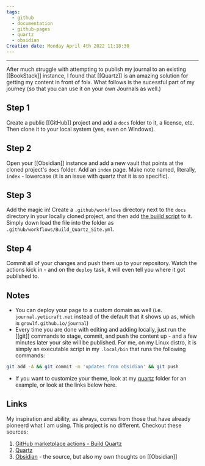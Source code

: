 ```yaml
---
tags:
  - github
  - documentation
  - github-pages
  - quartz
  - obsidian
Creation date: Monday April 4th 2022 11:18:30
---
```

---
After much struggle with attempting to publish my journal to an existing [[BookStack]] instance, I found that [[Quartz]] is an amazing solution for getting my content in front of folx.  What follows is the sucessful part of my journey (so that you can use it on your own Journals as well.)

## Step 1
Create a public [[GitHub]] project and add a `docs` folder to it, a license, etc.   Then clone it to your local system (yes, even on Windows).
## Step 2
Open your [[Obsidian]] instance and add a new vault that points at the cloned project's `docs` folder.  Add an `index` page.  Make note named, literally, `index` - lowercase (it is an issue with quartz that it is so specific).
## Step 3
Add the magic in! Create a `.github/workflows` directory next to the `docs` directory in your locally cloned project, and then add [the buiild script](https://raw.githubusercontent.com/growlf/journal/refs/heads/main/.github/workflows/Build_Quartz_Site.yml) to it.  Simply down load the file into the folder as `.github/workflows/Build_Quartz_Site.yml`.
## Step 4
Commit all of your changes and push them up to your repository.  Watch the actions kick in - and on the `deploy` task, it will even tell you where it got published to. 
## Notes
- You can deploy your page to a custom domain as well (i.e. `journal.yeticraft.net` instead of the default that it shows up as, which is `growlf.github.io/journal`)
- Every time you are done with editing and adding locally, just run the [[git]] commands to stage, commit, and push the content up - and a few minutes later your site will be published. For me, on my Linux distro, it is simply an executable script in my `.local/bin` that runs the following commands:
```bash
git add -A && git commit -m 'updates from obsidian' && git push
```

- If you want to customize your theme, look at my [quartz](.github/quartz) folder for an example, or look at the links below here.
## Links
My inspiration and ability, as always, comes from those that have already pioneerd what I am using.  This project is no different.  Checkout these sources:
1) [GitHub marketplace actions - Build Quartz](https://github.com/marketplace/actions/build-quartz-for-github-pages)
2) [Quartz](https://quartz.jzhao.xyz/)
3) [Obsidian](https://obsidian.md/download) - the source, but also my own thoughts on [[Obsidian]]